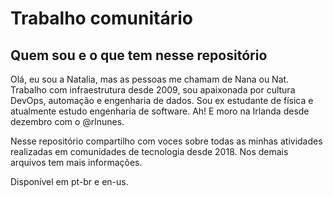 # Trabalho comunitário

## Quem sou e o que tem nesse repositório
Olá, eu sou a Natalia, mas as pessoas me chamam de Nana ou Nat. Trabalho com infraestrutura desde 2009, sou apaixonada por cultura DevOps, automação e engenharia de dados. 
Sou ex estudante de física e atualmente estudo engenharia de software. Ah! E moro na Irlanda desde dezembro com o @rlnunes. 

Nesse repositório compartilho com voces sobre todas as minhas atividades realizadas em comunidades de tecnologia desde 2018. Nos demais arquivos tem mais informações. 

Disponível em pt-br e en-us.